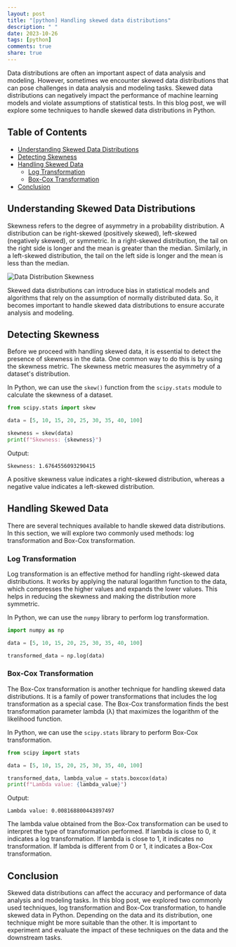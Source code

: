 ```yaml
---
layout: post
title: "[python] Handling skewed data distributions"
description: " "
date: 2023-10-26
tags: [python]
comments: true
share: true
---
```


Data distributions are often an important aspect of data analysis and modeling. However, sometimes we encounter skewed data distributions that can pose challenges in data analysis and modeling tasks. Skewed data distributions can negatively impact the performance of machine learning models and violate assumptions of statistical tests. In this blog post, we will explore some techniques to handle skewed data distributions in Python.

## Table of Contents
- [Understanding Skewed Data Distributions](#understanding-skewed-data-distributions)
- [Detecting Skewness](#detecting-skewness)
- [Handling Skewed Data](#handling-skewed-data)
  - [Log Transformation](#log-transformation)
  - [Box-Cox Transformation](#box-cox-transformation)
- [Conclusion](#conclusion)

## Understanding Skewed Data Distributions

Skewness refers to the degree of asymmetry in a probability distribution. A distribution can be right-skewed (positively skewed), left-skewed (negatively skewed), or symmetric. In a right-skewed distribution, the tail on the right side is longer and the mean is greater than the median. Similarly, in a left-skewed distribution, the tail on the left side is longer and the mean is less than the median.

![Data Distribution Skewness](https://upload.wikimedia.org/wikipedia/commons/thumb/f/f8/Negative_and_positive_skew_diagrams_%28English%29.svg/500px-Negative_and_positive_skew_diagrams_%28English%29.svg.png)

Skewed data distributions can introduce bias in statistical models and algorithms that rely on the assumption of normally distributed data. So, it becomes important to handle skewed data distributions to ensure accurate analysis and modeling.

## Detecting Skewness

Before we proceed with handling skewed data, it is essential to detect the presence of skewness in the data. One common way to do this is by using the skewness metric. The skewness metric measures the asymmetry of a dataset's distribution.

In Python, we can use the `skew()` function from the `scipy.stats` module to calculate the skewness of a dataset.

```python
from scipy.stats import skew

data = [5, 10, 15, 20, 25, 30, 35, 40, 100]

skewness = skew(data)
print(f"Skewness: {skewness}")
```

Output:
```
Skewness: 1.6764556093290415
```

A positive skewness value indicates a right-skewed distribution, whereas a negative value indicates a left-skewed distribution.

## Handling Skewed Data

There are several techniques available to handle skewed data distributions. In this section, we will explore two commonly used methods: log transformation and Box-Cox transformation.

### Log Transformation

Log transformation is an effective method for handling right-skewed data distributions. It works by applying the natural logarithm function to the data, which compresses the higher values and expands the lower values. This helps in reducing the skewness and making the distribution more symmetric.

In Python, we can use the `numpy` library to perform log transformation.

```python
import numpy as np

data = [5, 10, 15, 20, 25, 30, 35, 40, 100]

transformed_data = np.log(data)
```

### Box-Cox Transformation

The Box-Cox transformation is another technique for handling skewed data distributions. It is a family of power transformations that includes the log transformation as a special case. The Box-Cox transformation finds the best transformation parameter lambda (λ) that maximizes the logarithm of the likelihood function.

In Python, we can use the `scipy.stats` library to perform Box-Cox transformation.

```python
from scipy import stats

data = [5, 10, 15, 20, 25, 30, 35, 40, 100]

transformed_data, lambda_value = stats.boxcox(data)
print(f"Lambda value: {lambda_value}")
```

Output:
```
Lambda value: 0.008168800443897497
```

The lambda value obtained from the Box-Cox transformation can be used to interpret the type of transformation performed. If lambda is close to 0, it indicates a log transformation. If lambda is close to 1, it indicates no transformation. If lambda is different from 0 or 1, it indicates a Box-Cox transformation.

## Conclusion

Skewed data distributions can affect the accuracy and performance of data analysis and modeling tasks. In this blog post, we explored two commonly used techniques, log transformation and Box-Cox transformation, to handle skewed data in Python. Depending on the data and its distribution, one technique might be more suitable than the other. It is important to experiment and evaluate the impact of these techniques on the data and the downstream tasks.